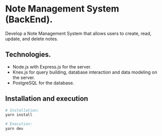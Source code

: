 # Note Management System (BackEnd).

Develop a Note Management System that allows users to create, read, update, and delete notes.

## Technologies.

- Node.js with Express.js for the server.
- Knex.js for query building, database interaction and data modeling on the server.
- PostgreSQL for the database.

## Installation and execution

```bash
# Installation:
yarn install

# Execution:
yarn dev
